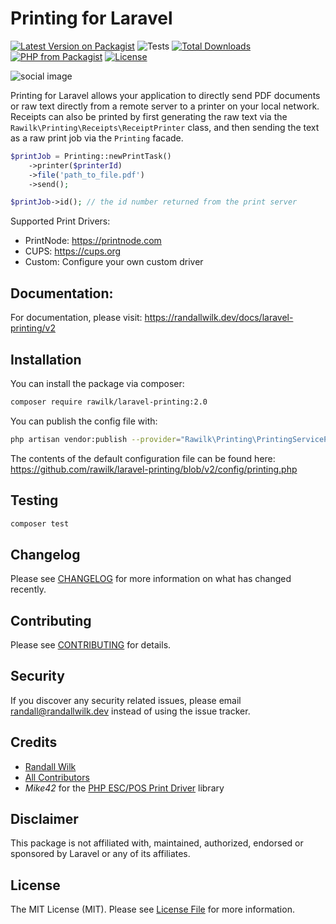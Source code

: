 # Printing for Laravel

[![Latest Version on Packagist](https://img.shields.io/packagist/v/rawilk/laravel-printing.svg?style=flat-square)](https://packagist.org/packages/rawilk/laravel-printing)
![Tests](https://github.com/rawilk/laravel-printing/workflows/Tests/badge.svg?style=flat-square)
[![Total Downloads](https://img.shields.io/packagist/dt/rawilk/laravel-printing.svg?style=flat-square)](https://packagist.org/packages/rawilk/laravel-printing)
[![PHP from Packagist](https://img.shields.io/packagist/php-v/rawilk/laravel-printing?style=flat-square)](https://packagist.org/packages/rawilk/laravel-printing)
[![License](https://img.shields.io/github/license/rawilk/laravel-printing?style=flat-square)](https://github.com/rawilk/laravel-printing/blob/main/LICENSE.md)

![social image](https://banners.beyondco.de/Printing%20for%20Laravel.png?theme=light&packageManager=composer+require&packageName=rawilk%2Flaravel-printing&pattern=parkayFloor&style=style_1&description=Direct+printing+for+Laravel+apps.&md=1&showWatermark=0&fontSize=100px&images=printer)

Printing for Laravel allows your application to directly send PDF documents or raw text directly from a remote server
to a printer on your local network. Receipts can also be printed by first generating the raw text via the `Rawilk\Printing\Receipts\ReceiptPrinter` class, and then sending the text as a raw print job via the `Printing` facade.

```php
$printJob = Printing::newPrintTask()
    ->printer($printerId)
    ->file('path_to_file.pdf')
    ->send();

$printJob->id(); // the id number returned from the print server
```

Supported Print Drivers:

- PrintNode: https://printnode.com
- CUPS: https://cups.org
- Custom: Configure your own custom driver

## Documentation:

For documentation, please visit: https://randallwilk.dev/docs/laravel-printing/v2

## Installation

You can install the package via composer:

```bash
composer require rawilk/laravel-printing:2.0
```

You can publish the config file with:
```bash
php artisan vendor:publish --provider="Rawilk\Printing\PrintingServiceProvider" --tag="config"
```

The contents of the default configuration file can be found here: https://github.com/rawilk/laravel-printing/blob/v2/config/printing.php

## Testing

``` bash
composer test
```

## Changelog

Please see [CHANGELOG](CHANGELOG.md) for more information on what has changed recently.

## Contributing

Please see [CONTRIBUTING](.github/CONTRIBUTING.md) for details.

## Security

If you discover any security related issues, please email randall@randallwilk.dev instead of using the issue tracker.

## Credits

- [Randall Wilk](https://github.com/rawilk)
- [All Contributors](../../contributors)
- _Mike42_ for the [PHP ESC/POS Print Driver](https://github.com/mike42/escpos-php) library

## Disclaimer

This package is not affiliated with, maintained, authorized, endorsed or sponsored by Laravel or any of its affiliates.

## License

The MIT License (MIT). Please see [License File](LICENSE.md) for more information.
